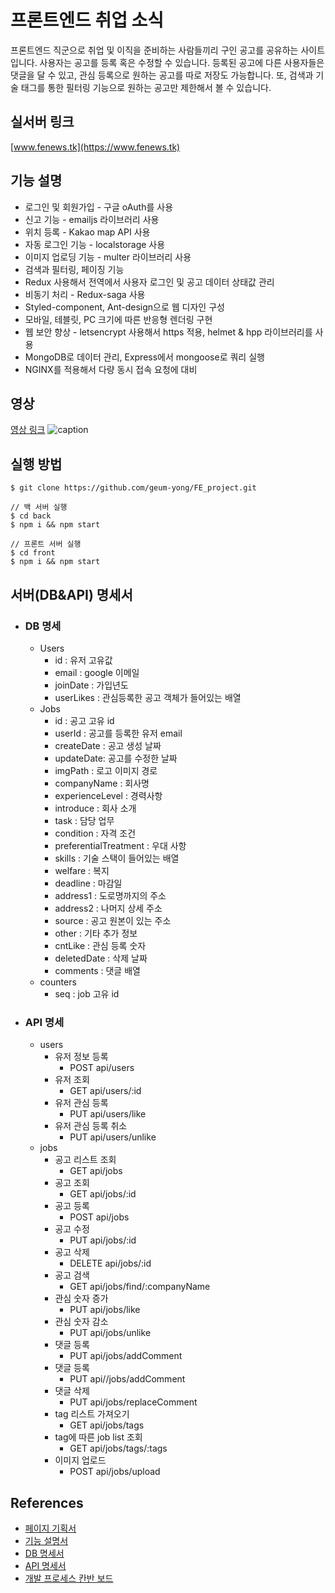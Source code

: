 # 프론트엔드 취업 소식

프론트엔드 직군으로 취업 및 이직을 준비하는 사람들끼리 구인 공고를 공유하는 사이트입니다. 사용자는 공고를 등록 혹은 수정할 수 있습니다. 등록된 공고에 다른 사용자들은 댓글을 달 수 있고, 관심 등록으로 원하는 공고를 따로 저장도 가능합니다. 또, 검색과 기술 태그를 통한 필터링 기능으로 원하는 공고만 제한해서 볼 수 있습니다.

## 실서버 링크

[www.fenews.tk](https://www.fenews.tk)

## 기능 설명

- 로그인 및 회원가입 - 구글 oAuth를 사용
- 신고 기능 - emailjs 라이브러리 사용
- 위치 등록 - Kakao map API 사용
- 자동 로그인 기능 - localstorage 사용
- 이미지 업로딩 기능 - multer 라이브러리 사용
- 검색과 필터링, 페이징 기능
- Redux 사용해서 전역에서 사용자 로그인 및 공고 데이터 상태값 관리
- 비동기 처리 - Redux-saga 사용
- Styled-component, Ant-design으로 웹 디자인 구성
- 모바일, 테블릿, PC 크기에 따른 반응형 렌더링 구현
- 웹 보안 향상 - letsencrypt 사용해서 https 적용, helmet & hpp 라이브러리를 사용
- MongoDB로 데이터 관리, Express에서 mongoose로 쿼리 실행
- NGINX를 적용해서 다량 동시 접속 요청에 대비

## 영상

[영상 링크](https://youtu.be/jpMWMrHVrdk)
![caption](./FEnews.gif)

## 실행 방법

```
$ git clone https://github.com/geum-yong/FE_project.git

// 백 서버 실행
$ cd back
$ npm i && npm start

// 프론트 서버 실행
$ cd front
$ npm i && npm start
```

## 서버(DB&API) 명세서

- ### DB 명세
  - Users
    - id : 유저 고유값
    - email : google 이메일
    - joinDate : 가입년도
    - userLikes : 관심등록한 공고 객체가 들어있는 배열
  - Jobs
    - id : 공고 고유 id
    - userId : 공고를 등록한 유저 email
    - createDate : 공고 생성 날짜
    - updateDate: 공고를 수정한 날짜
    - imgPath : 로고 이미지 경로
    - companyName : 회사명
    - experienceLevel : 경력사항
    - introduce : 회사 소개
    - task : 담당 업무
    - condition : 자격 조건
    - preferentialTreatment : 우대 사항
    - skills : 기술 스택이 들어있는 배열
    - welfare : 복지
    - deadline : 마감일
    - address1 : 도로명까지의 주소
    - address2 : 나머지 상세 주소
    - source : 공고 원본이 있는 주소
    - other : 기타 추가 정보
    - cntLike : 관심 등록 숫자
    - deletedDate : 삭제 날짜
    - comments : 댓글 배열
  - counters
    - seq : job 고유 id
- ### API 명세
  - users
    - 유저 정보 등록
      - POST api/users
    - 유저 조회
      - GET api/users/:id
    - 유저 관심 등록
      - PUT api/users/like
    - 유저 관심 등록 취소
      - PUT api/users/unlike
  - jobs
    - 공고 리스트 조회
      - GET api/jobs
    - 공고 조회
      - GET api/jobs/:id
    - 공고 등록
      - POST api/jobs
    - 공고 수정
      - PUT api/jobs/:id
    - 공고 삭제
      - DELETE api/jobs/:id
    - 공고 검색
      - GET api/jobs/find/:companyName
    - 관심 숫자 증가
      - PUT api/jobs/like
    - 관심 숫자 감소
      - PUT api/jobs/unlike
    - 댓글 등록
      - PUT api/jobs/addComment
    - 댓글 등록
      - PUT api//jobs/addComment
    - 댓글 삭제
      - PUT api/jobs/replaceComment
    - tag 리스트 가져오기
      - GET api/jobs/tags
    - tag에 따른 job list 조회
      - GET api/jobs/tags/:tags
    - 이미지 업로드
      - POST api/jobs/upload

## References

- [페이지 기획서](https://whimsical.com/fe-frame-DEPMKETPLR6bPDR9Xq36V)
- [기능 설명서](https://www.notion.so/4a004c93e81143709f05bf1f7eacfded)
- [DB 명세서](https://www.notion.so/fenews/DB-2d77b95d1a344749a67fa9b6274c5129)
- [API 명세서](https://www.notion.so/fenews/API-54c5590308cc4c02a2ba0ec11cc72817)
- [개발 프로세스 칸반 보드](https://www.notion.so/fenews/86a7bd2377894a4a9ba70ae116957e40?v=4e2ae3b31b354d989716eb344b1987a1)
